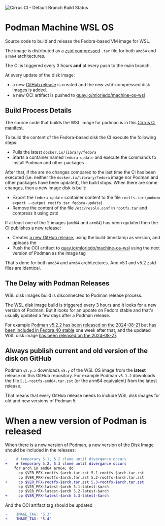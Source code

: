 ![Cirrus CI - Default Branch Build Status](https://img.shields.io/cirrus/github/containers/podman-machine-wsl-os)

# Podman Machine WSL OS

Source code to build and release the Fedora-based VM image for WSL.

The image is distributed as a [zstd compressed](https://facebook.github.io/zstd/) `.tar` file for both `amd64` and `arm64` architectures.

The CI is triggered every 3 hours **and** at every push to the main branch.

At every update of the disk image:
- a new [GitHub release](https://github.com/containers/podman-machine-wsl-os/releases) is created and the new zstd-compressed disk images is added.
- a new OCI artifact is pushed to [quay.io/mloriedo/machine-os-wsl](https://quay.io/repository/mloriedo/machine-os-wsl?tab=tags)

## Build Process Details

The source code that builds the WSL image for podman is in this [Cirrus CI manifest](https://github.com/containers/podman-machine-wsl-os/blob/main/.cirrus.yml).

To build the content of the Fedora-based disk the CI execute the following steps:
- Pulls the latest `docker.io/library/fedora`
- Starts a container named `fedora-update` and execute the commands to install Podman and other packages

After that, if the are no changes compared to the last time the CI has been executed (i.e. neither the `docker.io/library/fedora` image nor Podman and other packages have been updated), the build stops. When there are some changes, then a new image disk is built:
- Export the `fedora-update` container content to the file `rootfs.tar` (`podman export --output rootfs.tar fedora-update`)
- Remove the content of the file `/etc/resolv.conf` in `rootfs.tar` and compress it using zstd

If at least one of the 2 images (`amd64` and `arm64`) has been updated then the CI publishes a new release:
- Creates [a new GitHub release](https://github.com/containers/podman-machine-wsl-os/releases), using the build timestamp as version, and uploads the    
- Push the OCI artifact to [quay.io/mloriedo/machine-os-wsl](https://quay.io/repository/mloriedo/machine-os-wsl?tab=tags) using the next version of Podman as the image tag

That's done for both `amd64` and `arm64` architectures. And v5.1 and v5.2 zstd files are identical.

## The Delay with Podman Releases

WSL disk images build is disconnected to Podman release process. 

The WSL disk image build is triggered every 3 hours and it looks for a new version of Podman. But it looks for an update on Fedora stable and that's usually updated a few days after a Podman release.

For example [Podman v5.2.2 has been released on the 2024-08-21](https://github.com/containers/podman/releases/tag/v5.2.2) but [has been included in Fedora 40 stable](https://bodhi.fedoraproject.org/updates/FEDORA-2024-435a743cf7) one week after that, and the updated WSL disk image [has been released on the 2024-08-27](https://github.com/containers/podman-machine-wsl-os/releases/tag/v20240827181401).

## Always publish current and old version of the disk on GitHub 

Podman `v5.y.z` downloads `v5.y` of the WSL OS image from the **latest** release on this GitHub repository. For example Podman `v5.1.2` downloads the file `5.1-rootfs-amd64.tar.zst` (or the arm64 equivalent) from the latest release.

That means that every GitHub release needs to include WSL disk images for old and new versions of Podman 5.

# When a new version of Podman is released

When there is a new version of Podman, a new version of the Disk Image should be included in the releases:

```diff
-    # temporary 5.1, 5.2 clone until divergance occurs
+    # temporary 5.2, 5.3 clone until divergance occurs
    for arch in amd64 arm64; do
      cp $VER_PFX-rootfs-$arch.tar.zst 5.1-rootfs-$arch.tar.zst
      cp $VER_PFX-rootfs-$arch.tar.zst 5.2-rootfs-$arch.tar.zst
+     cp $VER_PFX-rootfs-$arch.tar.zst 5.3-rootfs-$arch.tar.zst
      cp $VER_PFX-latest-$arch 5.1-latest-$arch
      cp $VER_PFX-latest-$arch 5.2-latest-$arch
+     cp $VER_PFX-latest-$arch 5.3-latest-$arch
```

And the OCI artifact tag should be updated:

```diff
-    IMAGE_TAG: "5.3"
+    IMAGE_TAG: "5.4"
```
 